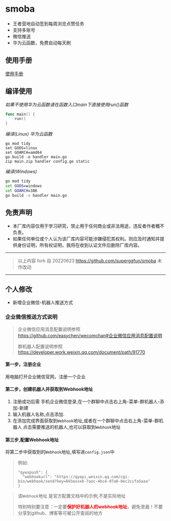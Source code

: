 # smoba
* 王者营地自动签到每周浏览点赞任务
* 支持多账号
* 微信推送
* 华为云函数，免费自动每天刷

## 使用手册
[使用手册](https://gosmoba.vercel.app/)

## 编译使用
*如果不使用华为云函数请在函数入口main下直接使用run()函数*
```go
func main() {
	run()
}
```
*编译(Linux) 华为云函数*
```Terminal
go mod tidy
set GOOS=linux
set GOARCH=amd64
go build -o handler main.go
zip main.zip handler config.go static
```

*编译(Windows)*
```cmd
go mod tidy
set GOOS=windows
set GOARCH=386
go build -o handler main.go
```

## 免责声明
* 本厂库内容仅用于学习研究，禁止用于任何商业或非法用途，违反者作者概不负责。
* 如果任何单位或个人认为该厂库内容可能涉嫌侵犯其权利。则应及时通知并提供身份证明，所有权证明，我将在收到认证文件后删除厂库内容。

---

> 以上内容 fork 自 20220623 https://github.com/superggfun/smoba 未作改动

---

## 个人修改
* 新增企业微信-机器人推送方式

### 企业微信推送方式说明
> 企业微信应用消息配置说明参照 https://github.com/easychen/wecomchan#企业微信应用消息配置说明
> 
> 群机器人配置说明参照 https://developer.work.weixin.qq.com/document/path/91770

#### 第一步，注册企业
用电脑打开企业微信官网，注册一个企业
#### 第二步，创建机器人并获取到Webhook地址
1. 注册成功后需 手机企业微信登录,在一个群聊中点击右上角-菜单-群机器人-添加-新建
2. 输入机器人名称,点击添加.
3. 在添加完成界面获取到`Webhook`地址,或者在一个群聊中点击右上角-菜单-群机器人 点击需要推送的机器人,也可以获取到`Webhook`地址
#### 第三步,配置Webhook地址
将第二步中获取到的`Webhook`地址,填写进`config.json`中
>例如:
> 
>```
>"qywxpush": {
>   "webhookurl": "https://qyapi.weixin.qq.com/cgi-bin/webhook/send?key=693axxx6-7aoc-4bc4-97a0-0ec2sifa5aaa"
>}
>```

> 该`Webhook`地址 是官方配置文档中的示例,不是实际地址
> 
> 特别特别要注意：一定要<font color=red><b>保护好机器人的webhook地址</b></font>，避免泄漏！不要分享到github、博客等可被公开查阅的地方
